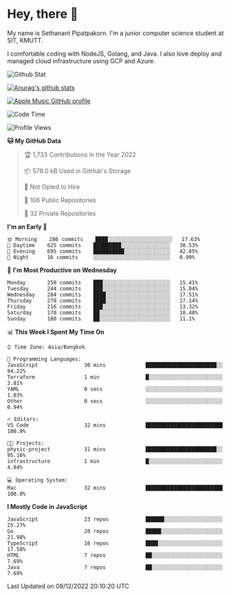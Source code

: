 # Hey, there 🙌
My name is Sethanant Pipatpakorn. I'm a junior computer science student at SIT, KMUTT.

I comfortable coding with NodeJS, Golang, and Java. I also love deploy and managed cloud infrastructure using GCP and Azure.

![Github Stat](https://github-profile-summary-cards.vercel.app/api/cards/profile-details?username=thetkpark&theme=dracula)

[![Anurag's github stats](https://github-readme-stats.vercel.app/api?username=thetkpark&count_private=true&show_icons=true&theme=tokyonight)](https://github.com/anuraghazra/github-readme-stats)

[![Apple Music GitHub profile](https://apple-music-github-profile.rayriffy.com/theme/light.svg?uid=000347.6120fcbefcb74cd59d65c108cc315787.1333)](https://github.com/rayriffy/apple-music-github-profile)

<!--START_SECTION:waka-->
![Code Time](http://img.shields.io/badge/Code%20Time-940%20hrs%2043%20mins-blue)

![Profile Views](http://img.shields.io/badge/Profile%20Views-7-blue)

**🐱 My GitHub Data** 

> 🏆 1,733 Contributions in the Year 2022
 > 
> 📦 578.0 kB Used in GitHub's Storage 
 > 
> 🚫 Not Opted to Hire
 > 
> 📜 106 Public Repositories 
 > 
> 🔑 32 Private Repositories  
 > 
**I'm an Early 🐤** 

```text
🌞 Morning    286 commits    ████░░░░░░░░░░░░░░░░░░░░░   17.63% 
🌆 Daytime    625 commits    █████████░░░░░░░░░░░░░░░░   38.53% 
🌃 Evening    695 commits    ██████████░░░░░░░░░░░░░░░   42.85% 
🌙 Night      16 commits     ░░░░░░░░░░░░░░░░░░░░░░░░░   0.99%

```
📅 **I'm Most Productive on Wednesday** 

```text
Monday       250 commits    ███░░░░░░░░░░░░░░░░░░░░░░   15.41% 
Tuesday      244 commits    ███░░░░░░░░░░░░░░░░░░░░░░   15.04% 
Wednesday    284 commits    ████░░░░░░░░░░░░░░░░░░░░░   17.51% 
Thursday     278 commits    ████░░░░░░░░░░░░░░░░░░░░░   17.14% 
Friday       216 commits    ███░░░░░░░░░░░░░░░░░░░░░░   13.32% 
Saturday     170 commits    ██░░░░░░░░░░░░░░░░░░░░░░░   10.48% 
Sunday       180 commits    ██░░░░░░░░░░░░░░░░░░░░░░░   11.1%

```


📊 **This Week I Spent My Time On** 

```text
⌚︎ Time Zone: Asia/Bangkok

💬 Programming Languages: 
JavaScript               30 mins             ███████████████████████░░   94.22% 
Terraform                1 min               █░░░░░░░░░░░░░░░░░░░░░░░░   3.81% 
YAML                     0 secs              ░░░░░░░░░░░░░░░░░░░░░░░░░   1.03% 
Other                    0 secs              ░░░░░░░░░░░░░░░░░░░░░░░░░   0.94%

🔥 Editors: 
VS Code                  32 mins             █████████████████████████   100.0%

🐱‍💻 Projects: 
physic-project           31 mins             ███████████████████████░░   95.16% 
infrastructure           1 min               █░░░░░░░░░░░░░░░░░░░░░░░░   4.84%

💻 Operating System: 
Mac                      32 mins             █████████████████████████   100.0%

```

**I Mostly Code in JavaScript** 

```text
JavaScript               23 repos            ██████░░░░░░░░░░░░░░░░░░░   25.27% 
Go                       20 repos            █████░░░░░░░░░░░░░░░░░░░░   21.98% 
TypeScript               16 repos            ████░░░░░░░░░░░░░░░░░░░░░   17.58% 
HTML                     7 repos             ██░░░░░░░░░░░░░░░░░░░░░░░   7.69% 
Java                     7 repos             ██░░░░░░░░░░░░░░░░░░░░░░░   7.69%

```



 Last Updated on 08/12/2022 20:10:20 UTC
<!--END_SECTION:waka-->
